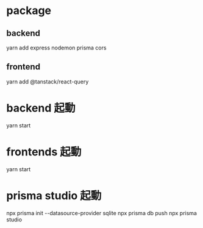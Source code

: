 # package
## backend
yarn add express nodemon prisma cors

## frontend
yarn add @tanstack/react-query

# backend 起動
yarn start
# frontends 起動

yarn start

# prisma studio 起動
npx prisma init --datasource-provider sqlite
npx prisma db push
npx prisma studio